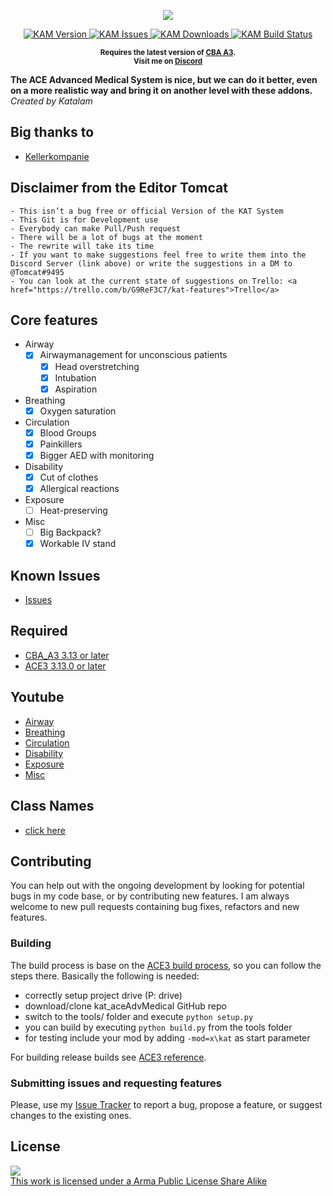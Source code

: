 <p align="center">
    <img src="https://raw.githubusercontent.com/Katalam/kat_aceAdvMedical/master/logo.jpg">
</p>

<p align="center">
    <a href="https://github.com/Katalam/kat_aceAdvMedical/releases/latest">
        <img src="https://img.shields.io/badge/Version-1.0.0.0-blue.svg?style=flat-square" alt="KAM Version">
    </a>
    <a href="https://github.com/Katalam/kat_aceAdvMedical/issues">
        <img src="https://img.shields.io/github/issues-raw/Katalam/kat_aceAdvMedical.svg?style=flat-square&label=Issues" alt="KAM Issues">
    </a>
    <a href="https://github.com/Katalam/kat_aceAdvMedical/releases">
        <img src="https://img.shields.io/github/downloads/Katalam/kat_aceAdvMedical/total.svg?style=flat-square&label=Downloads" alt="KAM Downloads">
    </a>
    <a href="https://circleci.com/gh/Katalam/kat_aceAdvMedical">
        <img src="https://circleci.com/gh/Katalam/kat_aceAdvMedical.svg?style=svg" alt="KAM Build Status">
    </a>
</p>

<p align="center">
    <sup><strong>Requires the latest version of <a href="https://github.com/CBATeam/CBA_A3/releases">CBA A3</a>.<br/>
    Visit me on <a href="https://discord.gg/HbA93HK">Discord</a></strong></sup>
</p>


**The ACE Advanced Medical System is nice, but we can do it better, even on a more realistic way and bring it on another level with these addons.**<br/>
*Created by Katalam*

Big thanks to
---------
+ [Kellerkompanie](http://kellerkompanie.com/)

## Disclaimer from the Editor Tomcat
    - This isn’t a bug free or official Version of the KAT System
    - This Git is for Development use
    - Everybody can make Pull/Push request
    - There will be a lot of bugs at the moment
    - The rewrite will take its time
    - If you want to make suggestions feel free to write them into the Discord Server (link above) or write the suggestions in a DM to @Tomcat#9495
    - You can look at the current state of suggestions on Trello: <a href="https://trello.com/b/G9ReF3C7/kat-features">Trello</a> 

## Core features

- Airway
  - [x] Airwaymanagement for unconscious patients
    - [x] Head overstretching
    - [x] Intubation
    - [x] Aspiration
- Breathing
  - [x] Oxygen saturation
- Circulation
  - [x] Blood Groups
  - [x] Painkillers
  - [x] Bigger AED with monitoring
- Disability
  - [x] Cut of clothes
  - [x] Allergical reactions
- Exposure
  - [ ] Heat-preserving
- Misc
  - [ ] Big Backpack?
  - [x] Workable IV stand

Known Issues
------------
+ [Issues](https://github.com/Katalam/kat_aceAdvMedical/issues)

Required
--------
+ [CBA_A3 3.13 or later](http://www.armaholic.com/page.php?id=18767)
+ [ACE3 3.13.0 or later](https://ace3mod.com/)

Youtube
--------
+ [Airway](https://youtu.be/V0csFQ1PLIw)
+ [Breathing](abc)
+ [Circulation](abc)
+ [Disability](abc)
+ [Exposure](abc)
+ [Misc](abc)

Class Names
--------
+ [click here](https://github.com/Katalam/kat_aceAdvMedical/wiki/Class-Names)

## Contributing

You can help out with the ongoing development by looking for potential bugs in my code base, or by contributing new features. I am always welcome to new pull requests containing bug fixes, refactors and new features.

### Building
The build process is base on the [ACE3 build process](https://ace3mod.com/wiki/development/setting-up-the-development-environment.html), so you can follow the steps there. Basically the following is needed:
+ correctly setup project drive (P: drive)
+ download/clone kat_aceAdvMedical GitHub repo
+ switch to the tools/ folder and execute ```python setup.py```
+ you can build by executing ```python build.py``` from the tools folder
+ for testing include your mod by adding ```-mod=x\kat``` as start parameter

For building release builds see [ACE3 reference](https://ace3mod.com/wiki/development/setting-up-the-development-environment.html).

### Submitting issues and requesting features

Please, use my [Issue Tracker](https://github.com/Katalam/kat_aceAdvMedical/issues) to report a bug, propose a feature, or suggest changes to the existing ones.

## License

<a rel="license" href="http://www.bistudio.com/licenses/arma-public-license-share-alike" target="_blank" >
 <img src="http://www.bistudio.com/license-icons/small/APL-SA.png" >
 <br>
 This work is licensed under a Arma Public License Share Alike
</a>

